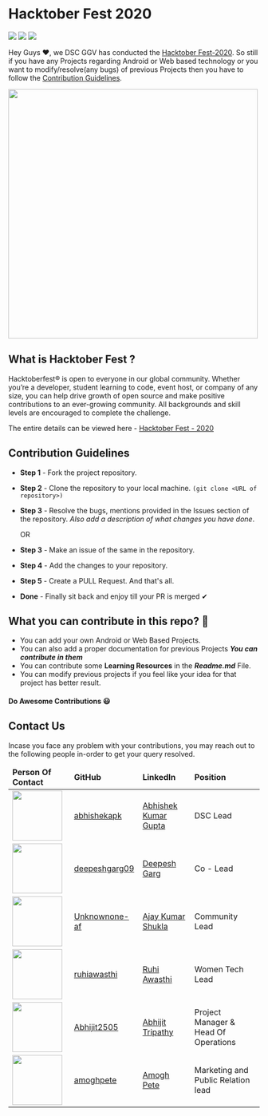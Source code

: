 # Hacktober Fest 2020

<img src="https://img.shields.io/badge/Hacktober-Fest-orange"> <img src="https://img.shields.io/badge/Android_Web-Club-brightgreen"> <img src="https://img.shields.io/badge/Contribution-Guidelines-red">



Hey Guys ❤, we DSC GGV has conducted the [Hacktober Fest-2020](https://hacktoberfest.digitalocean.com/). So still if you have any Projects regarding Android or Web based technology or you want to modify/resolve(any bugs) of previous Projects then you have to follow the [Contribution Guidelines](#Contribution-Guidelines).

<img src="https://github.com/Developer-Student-Clubs-GGV/Competitive-Programming-Club-Projects/blob/master/Assets/hacktober%20Dockship%20%F0%9F%92%AF.png" height="500">


## What is Hacktober Fest ?
Hacktoberfest® is open to everyone in our global community. Whether you’re a developer, student learning to code, event host, or company of any size, you can help drive growth of open source and make positive contributions to an ever-growing community. All backgrounds and skill levels are encouraged to complete the challenge.

The entire details can be viewed here - [Hacktober Fest - 2020](https://hacktoberfest.digitalocean.com/)

## Contribution Guidelines
- **Step 1** - Fork the project repository.
- **Step 2** - Clone the repository to your local machine. ```(git clone <URL of repository>)```
- **Step 3** - Resolve the bugs, mentions provided in the Issues section of the repository. *Also add a description of what changes you have done*.

  OR

- **Step 3** - Make an issue of the same in the repository.
- **Step 4** - Add the changes to your repository.
- **Step 5** - Create a PULL Request. And that's all.
- **Done** - Finally sit back and enjoy till your PR is merged ✔


## What you can contribute in this repo? :punch:

- You can add your own Android or Web Based Projects.
- You can also add a proper documentation for previous Projects ***You can contribute in them***
- You can contribute some **Learning Resources** in the ***Readme.md*** File.
- You can modify previous projects if you feel like your idea for that project has better result.


#### Do Awesome Contributions :smiley:

## Contact Us
Incase you face any problem with your contributions, you may reach out to the following people in-order to get your query resolved.

<table>
    <thead>
      <td>
        <b>Person Of Contact</b>
      </td>
      <td>
        <b>GitHub</b>
      </td>
      <td>
        <b>LinkedIn</b>
      </td>
      <td>
        <b>Position</b>
      </td>
    </thead>
    <tr>
    <td>
      <img src ="https://avatars1.githubusercontent.com/u/64025312?s=460&u=cc2624d4c72d3fa5dec1fbb38be0ca9275363d66&v=4" height="100""
    </td>
    <td>
     <a href="https://github.com/abhishekapk">abhishekapk</a>
    </td>
      <td>
        <a href="https://www.linkedin.com/in/abhishekapk/">Abhishek Kumar Gupta</a>
    </td>
        <td>
      DSC Lead
    </td>
  </tr>
  <tr>
  <td>
    <img src ="https://avatars2.githubusercontent.com/u/63818498?s=460&u=7981d94d6a764417b180bd999b2468d844423760&v=4" height="100""
  </td>
  <td>
   <a href="https://github.com/deepeshgarg09">deepeshgarg09</a>
  </td>
    <td>
      <a href="https://www.linkedin.com/in/deepeshgarg09">Deepesh Garg</a>
  </td>
      <td>
    Co - Lead
  </td>
</tr>
<tr>
<td>
  <img src ="https://media-exp1.licdn.com/dms/image/C5603AQG-v3mUb5PwKg/profile-displayphoto-shrink_400_400/0?e=1609372800&v=beta&t=J81AV28j6DlSEjPCFXxTziLHIKg88K1rXZLSCRjvjdM" height="100""
</td>
<td>
 <a href="https://github.com/Unknownone-af">Unknownone-af</a>
</td>
  <td>
    <a href="https://www.linkedin.com/in/ajayshukla19/">Ajay Kumar Shukla</a>
</td>
    <td>
  Community Lead
</td>
</tr>
<tr>
<td>
  <img src ="https://avatars2.githubusercontent.com/u/59197808?s=460&u=32444f36f59a2ff383949c216b8e22d8617dfa23&v=4" height="100""
</td>
<td>
 <a href="https://github.com/ruhiawasthi">ruhiawasthi</a>
</td>
  <td>
    <a href="https://www.linkedin.com/in/ruhi-awasthi-5101b81a5">Ruhi Awasthi</a>
</td>
    <td>
  Women Tech Lead
</td>
</tr>
    <tr>
    <td>
      <img src ="https://media-exp1.licdn.com/dms/image/C4D03AQFqEJSK9u-HNQ/profile-displayphoto-shrink_400_400/0?e=1606953600&v=beta&t=toBo0MrbtV7vQekhxr-NO27-HvXrUu0FCcR5WcWuZww" height="100""
    </td>
    <td>
     <a href="https://github.com/Abhijit2505">Abhijit2505</a>
    </td>
      <td>
        <a href="https://www.linkedin.com/in/abhijit-tripathy-415912187/">Abhijit Tripathy</a>
    </td>
        <td>
      Project Manager & Head Of Operations
    </td>
  </tr>
  <tr>
  <td>
    <img src ="https://media-exp1.licdn.com/dms/image/C4D03AQG9ZRu64hpHDw/profile-displayphoto-shrink_400_400/0?e=1609372800&v=beta&t=EmBs0Bf6o146-Vn5nhEPYl7mw-s5PW1G2fbSrDj-GeU" height="100""
  </td>
  <td>
   <a href="https://github.com/amoghpete">amoghpete</a>
  </td>
    <td>
      <a href="https://www.linkedin.com/in/amoghpete/">Amogh Pete</a>
  </td>
      <td>
    Marketing and Public Relation lead
  </td>
</tr>
  </table>
